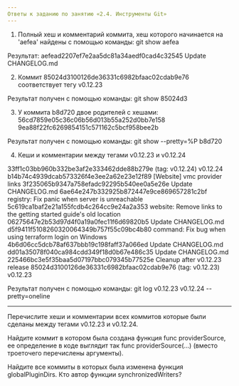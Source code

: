 ```yaml
---
Ответы к заданию по занятию «2.4. Инструменты Git»
---
```


1. Полный хеш и комментарий коммита, хеш которого начинается на 'aefea' найдены с помощью команды: git show aefea

Результат: aefead2207ef7e2aa5dc81a34aedf0cad4c32545 Update CHANGELOG.md


2. Коммит  85024d3100126de36331c6982bfaac02cdab9e76 соответствует тегу  v0.12.23

Результат получен с помощью команды: git show 85024d3 

3. У коммита b8d720 двое родителей с хешами: 56cd7859e05c36c06b56d013b55a252d0bb7e158 9ea88f22fc6269854151c571162c5bcf958bee2b
 
Результат получен с помощью команды: git show --pretty=%P b8d720

4. Кеши и комментарии между тегами v0.12.23 и v0.12.24

33ff1c03bb960b332be3af2e333462dde88b279e (tag: v0.12.24) v0.12.24
b14b74c4939dcab573326f4e3ee2a62e23e12f89 [Website] vmc provider links
3f235065b9347a758efadc92295b540ee0a5e26e Update CHANGELOG.md
6ae64e247b332925b872447e9ce869657281c2bf registry: Fix panic when server is unreachable
5c619ca1baf2e21a155fcdb4c264cc9e24a2a353 website: Remove links to the getting started guide's old location
06275647e2b53d97d4f0a19a0fec11f6d69820b5 Update CHANGELOG.md
d5f9411f5108260320064349b757f55c09bc4b80 command: Fix bug when using terraform login on Windows
4b6d06cc5dcb78af637bbb19c198faff37a066ed Update CHANGELOG.md
dd01a35078f040ca984cdd349f18d0b67e486c35 Update CHANGELOG.md
225466bc3e5f35baa5d07197bbc079345b77525e Cleanup after v0.12.23 release
85024d3100126de36331c6982bfaac02cdab9e76 (tag: v0.12.23) v0.12.23

Результат получен с помощью команды: git log v0.12.23 v0.12.24 --pretty=oneline

---
Перечислите хеши и комментарии всех коммитов которые были сделаны между тегами v0.12.23 и v0.12.24.

Найдите коммит в котором была создана функция func providerSource, ее определение в коде выглядит так func providerSource(...) (вместо троеточего перечислены аргументы).

Найдите все коммиты в которых была изменена функция globalPluginDirs.
Кто автор функции synchronizedWriters?

